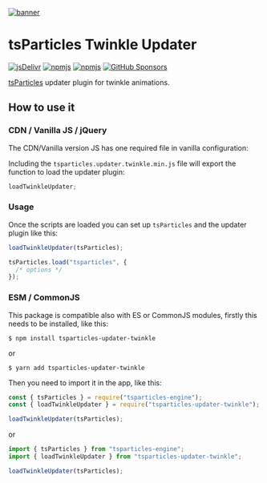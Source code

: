 [![banner](https://particles.js.org/images/banner2.png)](https://particles.js.org)

# tsParticles Twinkle Updater

[![jsDelivr](https://data.jsdelivr.com/v1/package/npm/tsparticles-updater-twinkle/badge)](https://www.jsdelivr.com/package/npm/tsparticles-updater-twinkle)
[![npmjs](https://badge.fury.io/js/tsparticles-updater-twinkle.svg)](https://www.npmjs.com/package/tsparticles-updater-twinkle)
[![npmjs](https://img.shields.io/npm/dt/tsparticles-updater-twinkle)](https://www.npmjs.com/package/tsparticles-updater-twinkle) [![GitHub Sponsors](https://img.shields.io/github/sponsors/matteobruni)](https://github.com/sponsors/matteobruni)

[tsParticles](https://github.com/matteobruni/tsparticles) updater plugin for twinkle animations.

## How to use it

### CDN / Vanilla JS / jQuery

The CDN/Vanilla version JS has one required file in vanilla configuration:

Including the `tsparticles.updater.twinkle.min.js` file will export the function to load the updater plugin:

```javascript
loadTwinkleUpdater;
```

### Usage

Once the scripts are loaded you can set up `tsParticles` and the updater plugin like this:

```javascript
loadTwinkleUpdater(tsParticles);

tsParticles.load("tsparticles", {
  /* options */
});
```

### ESM / CommonJS

This package is compatible also with ES or CommonJS modules, firstly this needs to be installed, like this:

```shell
$ npm install tsparticles-updater-twinkle
```

or

```shell
$ yarn add tsparticles-updater-twinkle
```

Then you need to import it in the app, like this:

```javascript
const { tsParticles } = require("tsparticles-engine");
const { loadTwinkleUpdater } = require("tsparticles-updater-twinkle");

loadTwinkleUpdater(tsParticles);
```

or

```javascript
import { tsParticles } from "tsparticles-engine";
import { loadTwinkleUpdater } from "tsparticles-updater-twinkle";

loadTwinkleUpdater(tsParticles);
```
